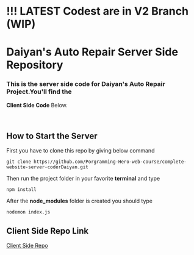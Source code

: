 # !!! LATEST Codest are in V2 Branch (**WIP**)


# Daiyan's Auto Repair Server Side Repository

### This is the server side code for Daiyan's Auto Repair Project.You'll find the

**Client Side Code** Below.

<br>

## How to Start the Server

First you have to clone this repo by giving below command <br>

    git clone https://github.com/Porgramming-Hero-web-course/complete-website-server-coderDaiyan.git

Then run the project folder in your favorite **terminal** and type

    npm install

After the **node_modules** folder is created you should type

    nodemon index.js

## Client Side Repo Link

[Client Side Repo](https://github.com/coderDaiyan/daiyans-auto-repair-client)
